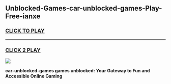 
## Unblocked-Games-car-unblocked-games-Play-Free-ianxe
<h3>
<a href="https://premium76.site?title=car-unblocked-games&ref=10A">CLICK TO PLAY</a></h3>
<hr>

<h3>
<a href="https://premium76.site?title=car-unblocked-games&ref=10A">CLICK 2 PLAY</a>
  
</h3>

<a href="https://premium76.site?title=car-unblocked-games&ref=10A"><img src="https://clearcache.store/games.png"></a>


**car-unblocked-games games unblocked: Your Gateway to Fun and Accessible Online Gaming**
